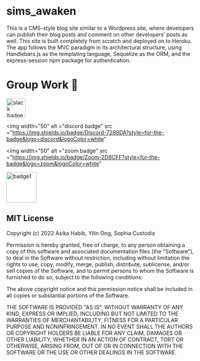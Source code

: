 # sims_awaken

This is a CMS-style blog site similar to a Wordpress site, where developers can publish their blog posts and comment on other developers’ posts as well. This site is built completely from scratch and deployed on to Heroku. The app follows the MVC paradigm in its architectural structure, using Handlebars.js as the templating language, Sequelize as the ORM, and the express-session npm package for authentication.

# Group Work 🤝 

<img width="50" alt ="slack badge" src ="https://img.shields.io/badge/Slack-4A154B?style=for-the-badge&logo=slack&logoColor=white">

<img width="50" alt ="discord badge" src ="https://img.shields.io/badge/Discord-7289DA?style=for-the-badge&logo=discord&logoColor=white"

<img width="50" alt ="zoom badge" src ="https://img.shields.io/badge/Zoom-2D8CFF?style=for-the-badge&logo=zoom&logoColor=white"




<img width="80" alt="badge1" src="https://img.shields.io/badge/License-MIT-lightgrey">
<h2>MIT License </h2>

Copyright (c) 2022 Asika Habib, Yilin Ong, Sophia Custodia

Permission is hereby granted, free of charge, to any person obtaining a copy
of this software and associated documentation files (the "Software"), to deal
in the Software without restriction, including without limitation the rights
to use, copy, modify, merge, publish, distribute, sublicense, and/or sell
copies of the Software, and to permit persons to whom the Software is
furnished to do so, subject to the following conditions:

The above copyright notice and this permission notice shall be included in all
copies or substantial portions of the Software.

THE SOFTWARE IS PROVIDED "AS IS", WITHOUT WARRANTY OF ANY KIND, EXPRESS OR
IMPLIED, INCLUDING BUT NOT LIMITED TO THE WARRANTIES OF MERCHANTABILITY,
FITNESS FOR A PARTICULAR PURPOSE AND NONINFRINGEMENT. IN NO EVENT SHALL THE
AUTHORS OR COPYRIGHT HOLDERS BE LIABLE FOR ANY CLAIM, DAMAGES OR OTHER
LIABILITY, WHETHER IN AN ACTION OF CONTRACT, TORT OR OTHERWISE, ARISING FROM,
OUT OF OR IN CONNECTION WITH THE SOFTWARE OR THE USE OR OTHER DEALINGS IN THE
SOFTWARE.
